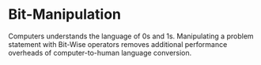 # Bit-Manipulation
Computers understands the language of 0s and 1s. Manipulating a problem statement with Bit-Wise operators removes additional performance overheads of computer-to-human language conversion.
